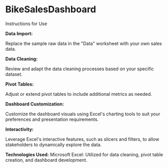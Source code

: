 # BikeSalesDashboard

Instructions for Use

**Data Import:**

Replace the sample raw data in the "Data" worksheet with your own sales data.

**Data Cleaning:**

Review and adapt the data cleaning processes based on your specific dataset.

**Pivot Tables:**

Adjust or extend pivot tables to include additional metrics as needed.

**Dashboard Customization:**

Customize the dashboard visuals using Excel's charting tools to suit your preferences and presentation requirements.

**Interactivity:**

Leverage Excel's interactive features, such as slicers and filters, to allow stakeholders to dynamically explore the data.

**Technologies Used:** Microsoft Excel: Utilized for data cleaning, pivot table creation, and dashboard development.

